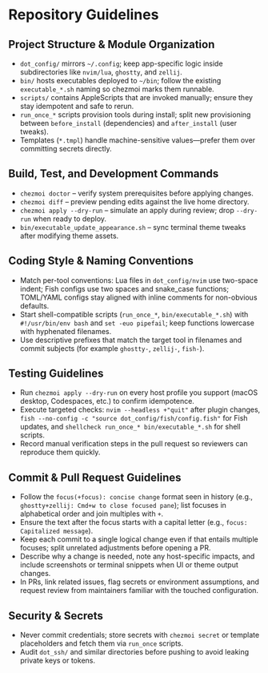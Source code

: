 # Repository Guidelines

## Project Structure & Module Organization
- `dot_config/` mirrors `~/.config`; keep app-specific logic inside subdirectories like `nvim/lua`, `ghostty`, and `zellij`.
- `bin/` hosts executables deployed to `~/bin`; follow the existing `executable_*.sh` naming so chezmoi marks them runnable.
- `scripts/` contains AppleScripts that are invoked manually; ensure they stay idempotent and safe to rerun.
- `run_once_*` scripts provision tools during install; split new provisioning between `before_install` (dependencies) and `after_install` (user tweaks).
- Templates (`*.tmpl`) handle machine-sensitive values—prefer them over committing secrets directly.

## Build, Test, and Development Commands
- `chezmoi doctor` – verify system prerequisites before applying changes.
- `chezmoi diff` – preview pending edits against the live home directory.
- `chezmoi apply --dry-run` – simulate an apply during review; drop `--dry-run` when ready to deploy.
- `bin/executable_update_appearance.sh` – sync terminal theme tweaks after modifying theme assets.

## Coding Style & Naming Conventions
- Match per-tool conventions: Lua files in `dot_config/nvim` use two-space indent; Fish configs use two spaces and snake_case functions; TOML/YAML configs stay aligned with inline comments for non-obvious defaults.
- Start shell-compatible scripts (`run_once_*`, `bin/executable_*.sh`) with `#!/usr/bin/env bash` and `set -euo pipefail`; keep functions lowercase with hyphenated filenames.
- Use descriptive prefixes that match the target tool in filenames and commit subjects (for example `ghostty-`, `zellij-`, `fish-`).

## Testing Guidelines
- Run `chezmoi apply --dry-run` on every host profile you support (macOS desktop, Codespaces, etc.) to confirm idempotence.
- Execute targeted checks: `nvim --headless +"quit"` after plugin changes, `fish --no-config -c "source dot_config/fish/config.fish"` for Fish updates, and `shellcheck run_once_* bin/executable_*.sh` for shell scripts.
- Record manual verification steps in the pull request so reviewers can reproduce them quickly.

## Commit & Pull Request Guidelines
- Follow the `focus(+focus): concise change` format seen in history (e.g., `ghostty+zellij: Cmd+w to close focused pane`); list focuses in alphabetical order and join multiples with `+`.
- Ensure the text after the focus starts with a capital letter (e.g., `focus: Capitalized message`).
- Keep each commit to a single logical change even if that entails multiple focuses; split unrelated adjustments before opening a PR.
- Describe why a change is needed, note any host-specific impacts, and include screenshots or terminal snippets when UI or theme output changes.
- In PRs, link related issues, flag secrets or environment assumptions, and request review from maintainers familiar with the touched configuration.

## Security & Secrets
- Never commit credentials; store secrets with `chezmoi secret` or template placeholders and fetch them via `run_once` scripts.
- Audit `dot_ssh/` and similar directories before pushing to avoid leaking private keys or tokens.
